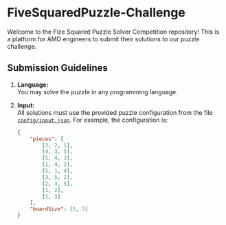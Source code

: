# FiveSquaredPuzzle-Challenge

Welcome to the Fize Squared Puzzle Solver Competition repository! This is a platform for AMD engineers to submit their solutions to our puzzle challenge.

## Submission Guidelines

1. **Language:**  
   You may solve the puzzle in any programming language.

2. **Input:**  
   All solutions must use the provided puzzle configuration from the file [`config/input.json`](config/input.json). For example, the configuration is:
   ```json
   {
       "pieces": [
           [3, 2, 1],
           [4, 3, 5],
           [5, 4, 3],
           [1, 4, 2],
           [5, 1, 4],
           [3, 5, 2],
           [2, 4, 5],
           [1, 2],
           [1, 3]
       ],
       "boardSize": [5, 5]
   }
